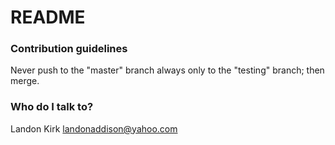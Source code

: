 # README #

### Contribution guidelines ###
Never push to the "master" branch always only to the "testing" branch; then merge.

### Who do I talk to? ###

Landon Kirk
landonaddison@yahoo.com